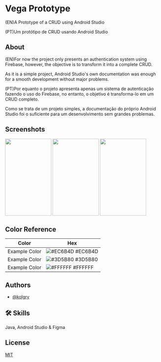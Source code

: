 
# Vega Prototype

(EN)A Prototype of a CRUD using Android Studio

(PT)Um protótipo de CRUD usando Android Studio

## About
(EN)For now the project only presents an authentication system using Firebase, however, the objective is to transform it into a complete CRUD.

As it is a simple project, Android Studio's own documentation was enough for a smooth development without major problems.

(PT)Por equanto o projeto apresenta apenas um sistema de autenticação fazendo o uso do Firebase, no entanto, o objetivo é transforma-lo em um CRUD completo.

Como se trata de um projeto simples, a documentação do próprio Android Studio foi o suficiente para um desenvolvimento sem grandes problemas.

## Screenshots

<a>
<img src="[https://your-image-url.type](https://github.com/user-attachments/assets/54acd23c-ba3e-4ba4-9c86-65a929ed8612)" width="150" height="250">
</a>

<a>
<img src="[https://your-image-url.type](https://github.com/user-attachments/assets/c7fae0d4-7d97-4f5f-a754-f8e3c8cf510d)" width="150" height="250">
</a>

<a>
<img src="[https://your-image-url.type](https://github.com/user-attachments/assets/b04f57c5-7a1e-4648-ba0e-5b4b0ea845f9)" width="150" height="250">
</a>

## Color Reference

| Color             | Hex                                                                |
| ----------------- | ------------------------------------------------------------------ |
| Example Color | ![#EC6B4D](https://placehold.co/15x15/EC6B4D/EC6B4D.png) #EC6B4D |
| Example Color | ![#3D5B80](https://placehold.co/15x15/3D5B80/3D5B80.png) #3D5B80 |
| Example Color | ![#FFFFFF](https://placehold.co/15x15/FFFFFF/FFFFFF.png) #FFFFFF |



## Authors

- [@kolgry](https://github.com/kolgry)


## 🛠 Skills
Java, Android Studio & Figma


## License

[MIT](https://choosealicense.com/licenses/mit/)

